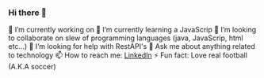 ### Hi there 👋

 🔭 I’m currently working on 
 🌱 I’m currently learning a JavaScrip
 👯 I’m looking to collaborate on slew of programming languages (java, JavaScrip, html etc...)
 🤔 I’m looking for help with RestAPI's
 💬 Ask me about anything related to technology
 📫 How to reach me: [LinkedIn](www.linkedin.com/in/m-a-j)
 ⚡ Fun fact: Love real football (A.K.A soccer)

